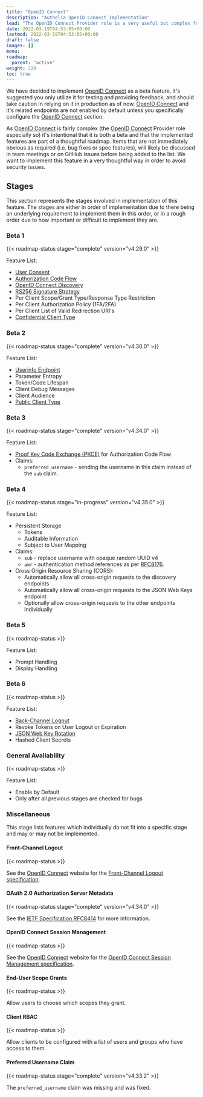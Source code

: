 ```yaml
---
title: "OpenID Connect"
description: "Authelia OpenID Connect Implementation"
lead: "The OpenID Connect Provider role is a very useful but complex feature to enhance interoperability of Authelia with other products. "
date: 2022-03-19T04:53:05+00:00
lastmod: 2022-03-19T04:53:05+00:00
draft: false
images: []
menu:
roadmap:
  parent: "active"
weight: 220
toc: true
---
```


We have decided to implement [OpenID Connect] as a beta feature, it's suggested you only utilize it for testing and
providing feedback, and should take caution in relying on it in production as of now. [OpenID Connect] and it's related
endpoints are not enabled by default unless you specifically configure the [OpenID Connect] section.

As [OpenID Connect] is fairly complex (the [OpenID Connect] Provider role especially so) it's intentional that it is
both a beta and that the implemented features are part of a thoughtful roadmap. Items that are not immediately obvious
as required (i.e. bug fixes or spec features), will likely be discussed in team meetings or on GitHub issues before being
added to the list. We want to implement this feature in a very thoughtful way in order to avoid security issues.

## Stages

This section represents the stages involved in implementation of this feature. The stages are either in order of
implementation due to there being an underlying requirement to implement them in this order, or in a rough order
due to how important or difficult to implement they are.

### Beta 1

{{< roadmap-status stage="complete" version="v4.29.0" >}}

Feature List:

- [User Consent](https://openid.net/specs/openid-connect-core-1_0.html#Consent)
- [Authorization Code Flow](https://openid.net/specs/openid-connect-core-1_0.html#CodeFlowSteps)
- [OpenID Connect Discovery](https://openid.net/specs/openid-connect-discovery-1_0.html)
- [RS256 Signature Strategy](https://datatracker.ietf.org/doc/html/rfc7518#section-3.1)
- Per Client Scope/Grant Type/Response Type Restriction
- Per Client Authorization Policy (1FA/2FA)
- Per Client List of Valid Redirection URI's
- [Confidential Client Type](https://datatracker.ietf.org/doc/html/rfc6749#section-2.1)

### Beta 2

{{< roadmap-status stage="complete" version="v4.30.0" >}}

Feature List:

- [Userinfo Endpoint](https://openid.net/specs/openid-connect-core-1_0.html#UserInfo)
- Parameter Entropy
- Token/Code Lifespan
- Client Debug Messages
- Client Audience
- [Public Client Type](https://datatracker.ietf.org/doc/html/rfc6749#section-2.1)

### Beta 3

{{< roadmap-status stage="complete" version="v4.34.0" >}}

Feature List:

- [Proof Key Code Exchange (PKCE)](https://datatracker.ietf.org/doc/html/rfc7636) for Authorization Code Flow
- Claims:
  - `preferred_username` - sending the username in this claim instead of the `sub` claim.

### Beta 4

{{< roadmap-status stage="in-progress" version="v4.35.0" >}}

Feature List:

- Persistent Storage
  - Tokens
  - Auditable Information
  - Subject to User Mapping
- Claims:
  - `sub` - replace username with opaque random UUID v4
  - `amr` - authentication method references as per [RFC8176](https://datatracker.ietf.org/doc/html/rfc8176).
- Cross Origin Resource Sharing (CORS):
  - Automatically allow all cross-origin requests to the discovery endpoints
  - Automatically allow all cross-origin requests to the JSON Web Keys endpoint
  - Optionally allow cross-origin requests to the other endpoints individually

### Beta 5

{{< roadmap-status >}}

Feature List:

- Prompt Handling
- Display Handling

### Beta 6

{{< roadmap-status >}}

Feature List:

- [Back-Channel Logout](https://openid.net/specs/openid-connect-backchannel-1_0.html)
- Revoke Tokens on User Logout or Expiration
- [JSON Web Key Rotation](https://openid.net/specs/openid-connect-messages-1_0-20.html#rotate.sig.keys)
- Hashed Client Secrets

### General Availability

{{< roadmap-status >}}

Feature List:

- Enable by Default
- Only after all previous stages are checked for bugs

### Miscellaneous

This stage lists features which individually do not fit into a specific stage and may or may not be implemented.

#### Front-Channel Logout

{{< roadmap-status >}}

See the [OpenID Connect] website for the [Front-Channel Logout specification](https://openid.net/specs/openid-connect-frontchannel-1_0.html).

#### OAuth 2.0 Authorization Server Metadata

{{< roadmap-status stage="complete" version="v4.34.0" >}}

See the [IETF Specification RFC8414](https://datatracker.ietf.org/doc/html/rfc8414) for more information.

#### OpenID Connect Session Management

{{< roadmap-status >}}

See the [OpenID Connect] website for the [OpenID Connect Session Management specification](https://openid.net/specs/openid-connect-session-1_0-17.html).

#### End-User Scope Grants

{{< roadmap-status >}}

Allow users to choose which scopes they grant.

#### Client RBAC

{{< roadmap-status >}}

Allow clients to be configured with a list of users and groups who have access to them.

#### Preferred Username Claim

{{< roadmap-status stage="complete" version="v4.33.2" >}}

The `preferred_username` claim was missing and was fixed.

[OpenID Connect]: https://openid.net/connect/
